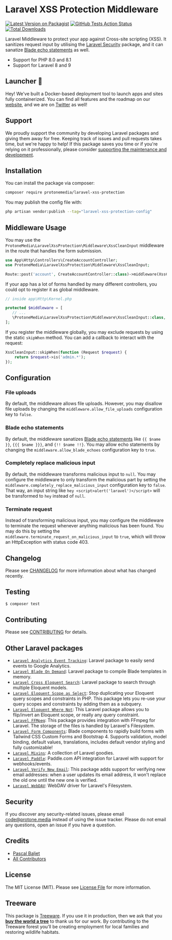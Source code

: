 # Laravel XSS Protection Middleware

[![Latest Version on Packagist](https://img.shields.io/packagist/v/protonemedia/laravel-xss-protection.svg?style=flat-square)](https://packagist.org/packages/protonemedia/laravel-xss-protection)
[![GitHub Tests Action Status](https://img.shields.io/github/workflow/status/protonemedia/laravel-xss-protection/run-tests?label=tests)](https://github.com/protonemedia/laravel-xss-protection/actions?query=workflow%3Arun-tests+branch%3Amain)
[![Total Downloads](https://img.shields.io/packagist/dt/protonemedia/laravel-xss-protection.svg?style=flat-square)](https://packagist.org/packages/protonemedia/laravel-xss-protection)

Laravel Middleware to protect your app against Cross-site scripting (XSS). It sanitizes request input by utilising the [Laravel Security](https://github.com/GrahamCampbell/Laravel-Security) package, and it can sanatize [Blade echo statements](https://laravel.com/docs/8.x/blade#displaying-data) as well.

* Support for PHP 8.0 and 8.1
* Support for Laravel 8 and 9

## Launcher 🚀

Hey! We've built a Docker-based deployment tool to launch apps and sites fully containerized. You can find all features and the roadmap on our [website](https://uselauncher.com), and we are on [Twitter](https://twitter.com/uselauncher) as well!

## Support

We proudly support the community by developing Laravel packages and giving them away for free. Keeping track of issues and pull requests takes time, but we're happy to help! If this package saves you time or if you're relying on it professionally, please consider [supporting the maintenance and development](https://github.com/sponsors/pascalbaljet).

## Installation

You can install the package via composer:

```bash
composer require protonemedia/laravel-xss-protection
```

You may publish the config file with:

```bash
php artisan vendor:publish --tag="laravel-xss-protection-config"
```

## Middleware Usage

You may use the `ProtoneMedia\LaravelXssProtection\Middleware\XssCleanInput` middleware in the route that handles the form submission.

```php
use App\Http\Controllers\CreateAccountController;
use ProtoneMedia\LaravelXssProtection\Middleware\XssCleanInput;

Route::post('account', CreateAccountController::class)->middleware(XssCleanInput::class);
```

If your app has a lot of forms handled by many different controllers, you could opt to register it as global middleware.

```php
// inside app\Http\Kernel.php

protected $middleware = [
   // ...
   \ProtoneMedia\LaravelXssProtection\Middleware\XssCleanInput::class,
];
```

If you register the middleware globally, you may exclude requests by using the static `skipWhen` method. You can add a callback to interact with the request:

```php
XssCleanInput::skipWhen(function (Request $request) {
    return $request->is('admin.*');
});
```

## Configuration

### File uploads

By default, the middleware allows file uploads. However, you may disallow file uploads by changing the `middleware.allow_file_uploads` configuration key to `false`.

### Blade echo statements

By default, the middleware sanatizes [Blade echo statements](https://laravel.com/docs/8.x/blade#displaying-data) like `{{ $name }}`, `{{{ $name }}}`, and `{!! $name !!}`. You may allow echo statements by changing the `middleware.allow_blade_echoes` configuration key to `true`.

### Completely replace malicious input

By default, the middleware transforms malicious input to `null`. You may configure the middleware to only transform the malicious part by setting the `middleware.completely_replace_malicious_input` configuration key to `false`. That way, an input string like `hey <script>alert('laravel')</script>` will be transformed to `hey` instead of `null`.

### Terminate request

Instead of transforming malicious input, you may configure the middleware to terminate the request whenever anything malicious has been found. You may do this by setting the `middleware.terminate_request_on_malicious_input` to `true`, which will throw an HttpException with status code 403.

## Changelog

Please see [CHANGELOG](CHANGELOG.md) for more information about what has changed recently.

## Testing

```bash
$ composer test
```

## Contributing

Please see [CONTRIBUTING](CONTRIBUTING.md) for details.

## Other Laravel packages

* [`Laravel Analytics Event Tracking`](https://github.com/protonemedia/laravel-analytics-event-tracking): Laravel package to easily send events to Google Analytics.
* [`Laravel Blade On Demand`](https://github.com/protonemedia/laravel-blade-on-demand): Laravel package to compile Blade templates in memory.
* [`Laravel Cross Eloquent Search`](https://github.com/protonemedia/laravel-cross-eloquent-search): Laravel package to search through multiple Eloquent models.
* [`Laravel Eloquent Scope as Select`](https://github.com/protonemedia/laravel-eloquent-scope-as-select): Stop duplicating your Eloquent query scopes and constraints in PHP. This package lets you re-use your query scopes and constraints by adding them as a subquery.
* [`Laravel Eloquent Where Not`](https://github.com/protonemedia/laravel-eloquent-where-not): This Laravel package allows you to flip/invert an Eloquent scope, or really any query constraint.
* [`Laravel FFMpeg`](https://github.com/protonemedia/laravel-ffmpeg): This package provides integration with FFmpeg for Laravel. The storage of the files is handled by Laravel's Filesystem.
* [`Laravel Form Components`](https://github.com/protonemedia/laravel-form-components): Blade components to rapidly build forms with Tailwind CSS Custom Forms and Bootstrap 4. Supports validation, model binding, default values, translations, includes default vendor styling and fully customizable!
* [`Laravel Mixins`](https://github.com/protonemedia/laravel-mixins): A collection of Laravel goodies.
* [`Laravel Paddle`](https://github.com/protonemedia/laravel-paddle): Paddle.com API integration for Laravel with support for webhooks/events.
* [`Laravel Verify New Email`](https://github.com/protonemedia/laravel-verify-new-email): This package adds support for verifying new email addresses: when a user updates its email address, it won't replace the old one until the new one is verified.
* [`Laravel WebDAV`](https://github.com/protonemedia/laravel-webdav): WebDAV driver for Laravel's Filesystem.

## Security

If you discover any security-related issues, please email code@protone.media instead of using the issue tracker. Please do not email any questions, open an issue if you have a question.

## Credits

- [Pascal Baljet](https://github.com/pascalbaljet)
- [All Contributors](../../contributors)

## License

The MIT License (MIT). Please see [License File](LICENSE.md) for more information.

## Treeware

This package is [Treeware](https://treeware.earth). If you use it in production, then we ask that you [**buy the world a tree**](https://plant.treeware.earth/pascalbaljetmedia/laravel-analytics-event-tracking) to thank us for our work. By contributing to the Treeware forest you’ll be creating employment for local families and restoring wildlife habitats.
